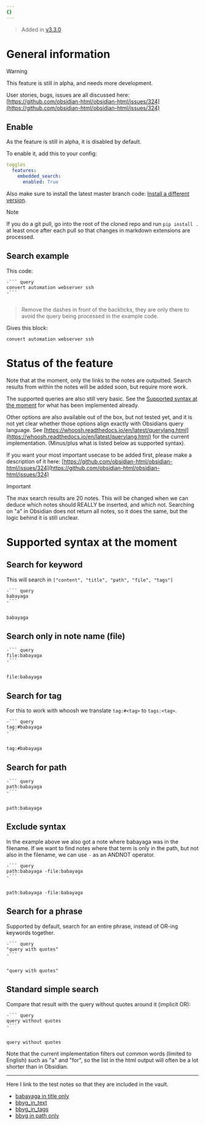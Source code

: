 ```yaml
---
{}
---
```

   
> Added in [v3.3.0](../Changelog/v3.3.0.md)   
   
# General information   
> [!warning]   
> This feature is still in alpha, and needs more development.   
>   
>User stories, bugs, issues are all discussed here: [https://github.com/obsidian-html/obsidian-html/issues/324](https://github.com/obsidian-html/obsidian-html/issues/324)   
   
## Enable   
As the feature is still in alpha, it is disabled by default.   
   
To enable it, add this to your config:   
   
``` yaml
toggles
  features:
    embedded_search:
      enabled: True
```
   
   
Also make sure to install the latest master branch code: [Install a different version](../Instructions/Install%20a%20different%20version.md).    
   
> [!note]   
> If you do a git pull, go into the root of the cloned repo and run `pip install .`  at least once after each pull so that changes in markdown extensions are processed.   
   
## Search example   
This code:   
   
``` 
-``` query
convert automation webserver ssh
-```
   
```

> Remove the dashes in front of the backticks, they are only there to avoid the query being processed in the example code.

Gives this block:

``` query
convert automation webserver ssh
```
   
   
   
   
# Status of the feature   
Note that at the moment, only the links to the notes are outputted. Search results from within the notes will be added soon, but require more work.   
   
The supported queries are also still very basic. See the [Supported syntax at the moment](#supported-syntax-at-the-moment) for what has been implemented already.   
   
Other options are also available out of the box, but not tested yet, and it is not yet clear whether those options align exactly with Obsidians query language. See [https://whoosh.readthedocs.io/en/latest/querylang.html](https://whoosh.readthedocs.io/en/latest/querylang.html) for the current implementation. (Minus/plus what is listed below as supported syntax).   
   
If you want your most important usecase to be added first, please make a description of it here: [https://github.com/obsidian-html/obsidian-html/issues/324](https://github.com/obsidian-html/obsidian-html/issues/324)   
   
> [!important]   
> The max search results are 20 notes. This will be changed when we can deduce which notes should REALLY be inserted, and which not. Searching on "a" in Obsidian does not return all notes, so it does the same, but the logic behind it is still unclear.   
   
   
# Supported syntax at the moment   
## Search for keyword   
This will search in `["content", "title", "path", "file", "tags"]`   
   
```
-``` query
babayaga
-```
   
```
``` query
babayaga
```
   
   
## Search only in note name (file)   
```
-``` query
file:babayaga
-```
   
```

``` query
file:babayaga
```
   
   
## Search for tag   
For this to work with whoosh we translate `tag:#<tag>` to `tags:<tag>`.   
   
```
-``` query
tag:#babayaga
-```
   
```

``` query
tag:#babayaga
```
   
   
## Search for path   
   
```
-``` query
path:babayaga
-```
   
```

``` query
path:babayaga
```
   
   
   
## Exclude syntax   
In the example above we also got a note where babayaga was in the filename. If we want to find notes where that term is only in the path, but not also in the filename, we can use `-` as an ANDNOT operator.   
   
```
-``` query
path:babayaga -file:babayaga
-```
   
```

``` query
path:babayaga -file:babayaga
```
   
   
   
## Search for a phrase   
Supported by default, search for an entire phrase, instead of OR-ing keywords together.   
   
```
-``` query
"query with quotes"
-```
   
```

``` query
"query with quotes"
```
   
   
## Standard simple search   
Compare that result with the query without quotes around it (implicit OR):   
   
```
-``` query
query without quotes
-```
   
```

``` query
query without quotes
```
   
   
Note that the current implementation filters out common words (limited to English) such as "a" and "for", so the list in the html output will often be a lot shorter than in Obsidian.   
   
   
   
--------   
   
Here I link to the test notes so that they are included in the vault.   
   
   
- [babayaga in title only](../Resources/test_pages/embedded_search/babayaga%20in%20title%20only.md)   
- [bbyg_in_text](../Resources/test_pages/embedded_search/bbyg_in_text.md)   
- [bbyg_in_tags](../Resources/test_pages/embedded_search/bbyg_in_tags.md)   
- [bbyg in path only](../Resources/test_pages/embedded_search/babayaga/bbyg%20in%20path%20only.md)